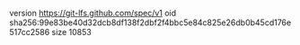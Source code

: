 version https://git-lfs.github.com/spec/v1
oid sha256:99e83be40d32dcb8df138f2dbf2f4bbc5e84c825e26db0b45cd176e517cc2586
size 10853
